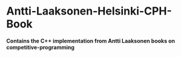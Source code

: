 # Antti-Laaksonen-Helsinki-CPH-Book

**Contains the C++ implementation from Antti Laaksonen books on competitive-programming**
